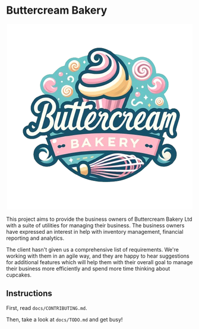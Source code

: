 # Buttercream Bakery

<p align="center">
  <img src="./src/assets/bakery_logo.png" alt="bakery logo" />
</p>

This project aims to provide the business owners of Buttercream Bakery Ltd with
a suite of utilities for managing their business. The business owners have
expressed an interest in help with inventory management, financial reporting and
analytics.

The client hasn't given us a comprehensive list of requirements. We're working
with them in an agile way, and they are happy to hear suggestions for additional
features which will help them with their overall goal to manage their business
more efficiently and spend more time thinking about cupcakes.

## Instructions

First, read `docs/CONTRIBUTING.md`.

Then, take a look at `docs/TODO.md` and get busy!
